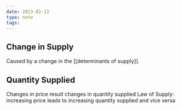 ```yaml
---
date: 2023-02-13
type: note
tags: 
---
```


## Change in Supply
Caused by a change in the [[determinants of supply]].

## Quantity Supplied
Changes in price result changes in quantity supplied
Law of Supply: increasing price leads to increasing quantity supplied and vice versa
